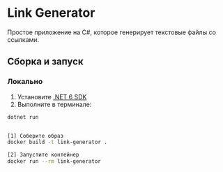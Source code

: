 # Link Generator

Простое приложение на C#, которое генерирует текстовые файлы со ссылками.

## Сборка и запуск

### Локально
1. Установите [.NET 6 SDK](https://dotnet.microsoft.com/download)
2. Выполните в терминале:
```bash
dotnet run


[1] Соберите образ 
docker build -t link-generator .

[2] Запустите контейнер 
docker run --rm link-generator
